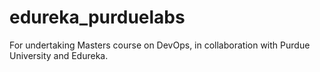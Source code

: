 # edureka_purduelabs
For undertaking Masters course on DevOps, in collaboration with Purdue University and Edureka.
